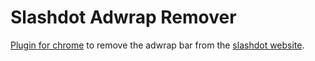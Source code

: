 # Slashdot Adwrap Remover

[Plugin for chrome](https://chrome.google.com/webstore/detail/slashdot-adwrap-remover/ighgkagdpjkcoolmblanjccakkbajlnd) to remove the adwrap bar from the [slashdot website](http://slashdot.org).



